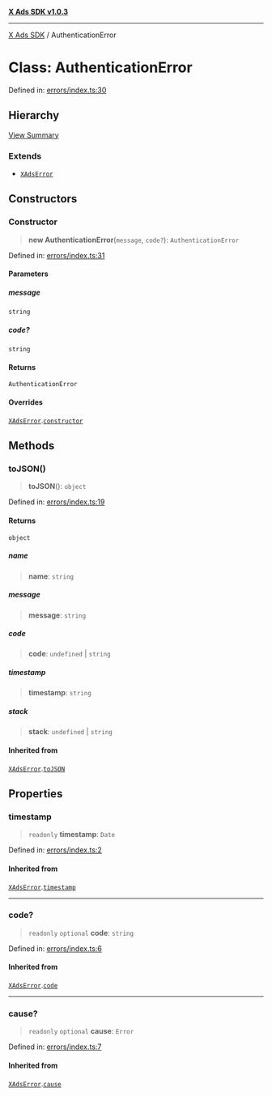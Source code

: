 [**X Ads SDK v1.0.3**](../README.md)

***

[X Ads SDK](../globals.md) / AuthenticationError

# Class: AuthenticationError

Defined in: [errors/index.ts:30](https://github.com/kage1020/x-ads-sdk/blob/main/src/errors/index.ts#L30)

## Hierarchy

[View Summary](../hierarchy.md)

### Extends

- [`XAdsError`](XAdsError.md)

## Constructors

### Constructor

> **new AuthenticationError**(`message`, `code?`): `AuthenticationError`

Defined in: [errors/index.ts:31](https://github.com/kage1020/x-ads-sdk/blob/main/src/errors/index.ts#L31)

#### Parameters

##### message

`string`

##### code?

`string`

#### Returns

`AuthenticationError`

#### Overrides

[`XAdsError`](XAdsError.md).[`constructor`](XAdsError.md#constructor)

## Methods

### toJSON()

> **toJSON**(): `object`

Defined in: [errors/index.ts:19](https://github.com/kage1020/x-ads-sdk/blob/main/src/errors/index.ts#L19)

#### Returns

`object`

##### name

> **name**: `string`

##### message

> **message**: `string`

##### code

> **code**: `undefined` \| `string`

##### timestamp

> **timestamp**: `string`

##### stack

> **stack**: `undefined` \| `string`

#### Inherited from

[`XAdsError`](XAdsError.md).[`toJSON`](XAdsError.md#tojson)

## Properties

### timestamp

> `readonly` **timestamp**: `Date`

Defined in: [errors/index.ts:2](https://github.com/kage1020/x-ads-sdk/blob/main/src/errors/index.ts#L2)

#### Inherited from

[`XAdsError`](XAdsError.md).[`timestamp`](XAdsError.md#timestamp)

***

### code?

> `readonly` `optional` **code**: `string`

Defined in: [errors/index.ts:6](https://github.com/kage1020/x-ads-sdk/blob/main/src/errors/index.ts#L6)

#### Inherited from

[`XAdsError`](XAdsError.md).[`code`](XAdsError.md#code)

***

### cause?

> `readonly` `optional` **cause**: `Error`

Defined in: [errors/index.ts:7](https://github.com/kage1020/x-ads-sdk/blob/main/src/errors/index.ts#L7)

#### Inherited from

[`XAdsError`](XAdsError.md).[`cause`](XAdsError.md#cause)
